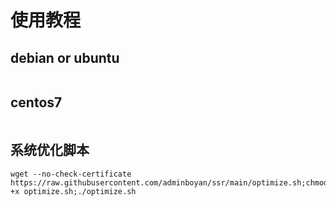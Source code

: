 # 使用教程

## debian or ubuntu
```shell

```

## centos7

```shell

```

## 系统优化脚本

```shell
wget --no-check-certificate https://raw.githubusercontent.com/adminboyan/ssr/main/optimize.sh;chmod +x optimize.sh;./optimize.sh
```
